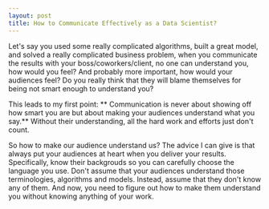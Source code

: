 ```yaml
---
layout: post
title: How to Communicate Effectively as a Data Scientist?  
---
```

Let's say you used some really complicated algorithms, built a great model, and solved a really complicated business problem, when you communicate the results with your boss/coworkers/client, no one can understand you, how would you feel? And probably more important, how would your audiences feel? Do you really think that they will blame themselves for being not smart enough to understand you?

This leads to my first point: ** Communication is never about showing off how smart you are but about making your audiences understand what you say.** Without their understanding, all the hard work and efforts just don't count. 

So how to make our audience understand us? The advice I can give is that always put your audiences at heart when you deliver your results. Specifically, know their backgrouds so you can carefully choose the language you use. Don't assume that your audiences understand those terminologies, algorithms and models. Instead, assume that they don't know any of them. And now, you need to figure out how to make them understand you without knowing anything of your work. 


